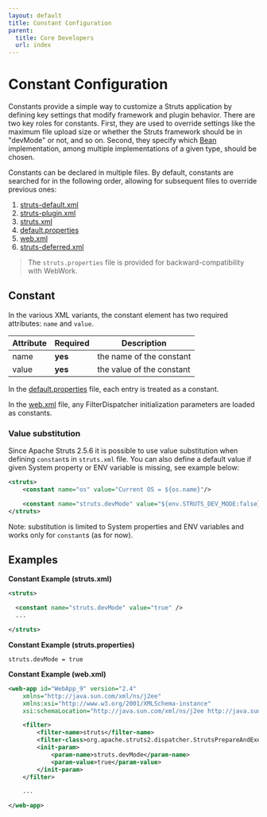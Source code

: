 ```yaml
---
layout: default
title: Constant Configuration
parent:
  title: Core Developers
  url: index
---
```


# Constant Configuration

Constants provide a simple way to customize a Struts application by defining key settings that modify framework and 
plugin behavior. There are two key roles for constants. First, they are used to override settings like the maximum file 
upload size or whether the Struts framework should be in "devMode" or not, and so on. Second, they specify which 
[Bean](bean-configuration) implementation, among multiple implementations of a given type, should be chosen.

Constants can be declared in multiple files. By default, constants are searched for in the following order, allowing 
for subsequent files to override previous ones:

1. [struts-default.xml](struts-default-xml)
2. [struts-plugin.xml](../plugins/plugins-architecture)
3. [struts.xml](struts-xml)
4. [default.properties](default-properties)
5. [web.xml](web-xml)
6. [struts-deferred.xml](../plugins/plugins-architecture)

> The `struts.properties` file is provided for backward-compatibility with WebWork.

## Constant

In the various XML variants, the constant element has two required attributes: `name` and `value`.

|Attribute|Required|Description|
|---------|--------|-----------|
|name|**yes**|the name of the constant|
|value|**yes**|the value of the constant|

In the [default.properties](default-properties) file, each entry is treated as a constant.

In the [web.xml](web-xml) file, any FilterDispatcher initialization parameters are loaded as constants.

### Value substitution

Since Apache Struts 2.5.6 it is possible to use value substitution when defining `constant`s in `struts.xml` file. 
You can also define a default value if given System property or ENV variable is missing, see example below:

```xml
<struts>
    <constant name="os" value="Current OS = ${os.name}"/>

    <constant name="struts.devMode" value="${env.STRUTS_DEV_MODE:false}"/>
</struts>
```

Note: substitution is limited to System properties and ENV variables and works only for `constant`s (as for now).

## Examples

**Constant Example (struts.xml)**

```xml
<struts>

  <constant name="struts.devMode" value="true" />
  ... 

</struts>
```

**Constant Example (struts.properties)**

```
struts.devMode = true
```

**Constant Example (web.xml)**

```xml
<web-app id="WebApp_9" version="2.4" 
	xmlns="http://java.sun.com/xml/ns/j2ee" 
	xmlns:xsi="http://www.w3.org/2001/XMLSchema-instance" 
	xsi:schemaLocation="http://java.sun.com/xml/ns/j2ee http://java.sun.com/xml/ns/j2ee/web-app_2_4.xsd">

    <filter>
        <filter-name>struts</filter-name>
        <filter-class>org.apache.struts2.dispatcher.StrutsPrepareAndExecuteFilter</filter-class>
        <init-param>
        	<param-name>struts.devMode</param-name>
        	<param-value>true</param-value>
        </init-param>
    </filter>

    ...

</web-app>
```
